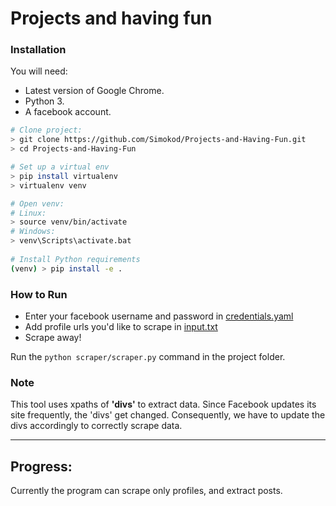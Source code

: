 # Projects and having fun

### Installation

You will need:

- Latest version of Google Chrome.
- Python 3.
- A facebook account.

```bash
# Clone project:
> git clone https://github.com/Simokod/Projects-and-Having-Fun.git
> cd Projects-and-Having-Fun

# Set up a virtual env
> pip install virtualenv
> virtualenv venv

# Open venv:
# Linux:
> source venv/bin/activate
# Windows:
> venv\Scripts\activate.bat
  
# Install Python requirements
(venv) > pip install -e .
```

### How to Run
- Enter your facebook username and password in [credentials.yaml]((credentials.yaml))
- Add profile urls you'd like to scrape in [input.txt]((input.txt))
- Scrape away!

Run the `python scraper/scraper.py` command in the project folder.

### Note

This tool uses xpaths of **'divs'** to extract data. Since Facebook updates its site frequently, the 'divs' get changed. Consequently, we have to update the divs accordingly to correctly scrape data.

---
## Progress:
Currently the program can scrape only profiles, and extract posts.
